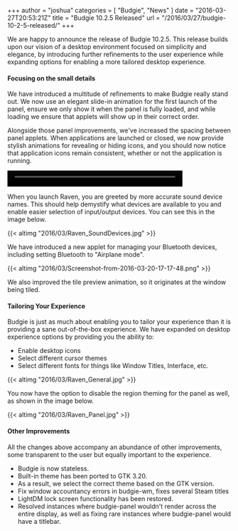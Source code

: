 +++
author = "joshua"
categories = [
"Budgie",
"News"
]
date =  "2016-03-27T20:53:21Z"
title = "Budgie 10.2.5 Released"
url = "/2016/03/27/budgie-10-2-5-released/"
+++

We are happy to announce the release of Budgie 10.2.5. This release builds upon our vision of a desktop environment focused on simplicity and elegance, by introducing further refinements to the user experience while expanding options for enabling a 
more tailored desktop experience. 

#### Focusing on the small details

We have introduced a multitude of refinements to make Budgie really stand out. We now use an elegant slide-in animation for the first launch of the panel, ensure we only show it when the panel is fully loaded, and while loading we ensure that applets will 
show up in their correct order.

Alongside those panel improvements, we've increased the spacing between panel applets. When applications are launched or closed, we now provide stylish animations for revealing or hiding icons, and you should now notice that application icons remain 
consistent, whether or not the application is running.

<video src="/imgs/posts/2016/03/Animation-2016-03-27_23.28.16.mp4" autoplay="autoplay" loop="loop" width="394" height="36"></video>

When you launch Raven, you are greeted by more accurate sound device names. This should help demystify what devices are available to you and enable easier selection of input/output devices. You can see this in the image below.

{{< altimg "2016/03/Raven_SoundDevices.jpg" >}}

We have introduced a new applet for managing your Bluetooth devices, including setting Bluetooth to "Airplane mode".

{{< altimg "2016/03/Screenshot-from-2016-03-20-17-17-48.png" >}}

We also improved the tile preview animation, so it originates at the window being tiled.

#### Tailoring Your Experience

Budgie is just as much about enabling you to tailor your experience than it is providing a sane out-of-the-box experience. We have expanded on desktop experience options by providing you the ability to:

-  Enable desktop icons
-  Select different cursor themes
-  Select different fonts for things like Window Titles, Interface, etc.

{{< altimg "2016/03/Raven_General.jpg" >}}

You now have the option to disable the region theming for the panel as well, as shown in the image below.

{{< altimg "2016/03/Raven_Panel.jpg" >}}

#### Other Improvements

All the changes above accompany an abundance of other improvements, some transparent to the user but equally important to the experience.

-  Budgie is now stateless.
-  Built-in theme has been ported to GTK 3.20. 
  - As a result, we select the correct theme based on the GTK version.
-  Fix window accountancy errors in budgie-wm, fixes several Steam titles
-  LightDM lock screen functionality has been restored.
-  Resolved instances where budgie-panel wouldn't render across the entire display, as well as fixing rare instances where budgie-panel would have a titlebar.  